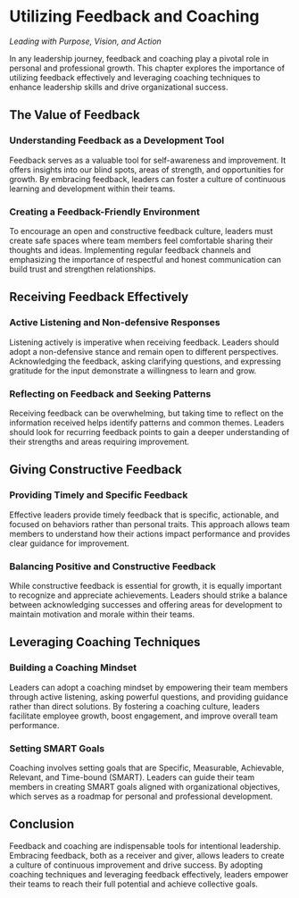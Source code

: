 Utilizing Feedback and Coaching
==========================================

*Leading with Purpose, Vision, and Action*


In any leadership journey, feedback and coaching play a pivotal role in personal and professional growth. This chapter explores the importance of utilizing feedback effectively and leveraging coaching techniques to enhance leadership skills and drive organizational success.

The Value of Feedback
---------------------

### Understanding Feedback as a Development Tool

Feedback serves as a valuable tool for self-awareness and improvement. It offers insights into our blind spots, areas of strength, and opportunities for growth. By embracing feedback, leaders can foster a culture of continuous learning and development within their teams.

### Creating a Feedback-Friendly Environment

To encourage an open and constructive feedback culture, leaders must create safe spaces where team members feel comfortable sharing their thoughts and ideas. Implementing regular feedback channels and emphasizing the importance of respectful and honest communication can build trust and strengthen relationships.

Receiving Feedback Effectively
------------------------------

### Active Listening and Non-defensive Responses

Listening actively is imperative when receiving feedback. Leaders should adopt a non-defensive stance and remain open to different perspectives. Acknowledging the feedback, asking clarifying questions, and expressing gratitude for the input demonstrate a willingness to learn and grow.

### Reflecting on Feedback and Seeking Patterns

Receiving feedback can be overwhelming, but taking time to reflect on the information received helps identify patterns and common themes. Leaders should look for recurring feedback points to gain a deeper understanding of their strengths and areas requiring improvement.

Giving Constructive Feedback
----------------------------

### Providing Timely and Specific Feedback

Effective leaders provide timely feedback that is specific, actionable, and focused on behaviors rather than personal traits. This approach allows team members to understand how their actions impact performance and provides clear guidance for improvement.

### Balancing Positive and Constructive Feedback

While constructive feedback is essential for growth, it is equally important to recognize and appreciate achievements. Leaders should strike a balance between acknowledging successes and offering areas for development to maintain motivation and morale within their teams.

Leveraging Coaching Techniques
------------------------------

### Building a Coaching Mindset

Leaders can adopt a coaching mindset by empowering their team members through active listening, asking powerful questions, and providing guidance rather than direct solutions. By fostering a coaching culture, leaders facilitate employee growth, boost engagement, and improve overall team performance.

### Setting SMART Goals

Coaching involves setting goals that are Specific, Measurable, Achievable, Relevant, and Time-bound (SMART). Leaders can guide their team members in creating SMART goals aligned with organizational objectives, which serves as a roadmap for personal and professional development.

Conclusion
----------

Feedback and coaching are indispensable tools for intentional leadership. Embracing feedback, both as a receiver and giver, allows leaders to create a culture of continuous improvement and drive success. By adopting coaching techniques and leveraging feedback effectively, leaders empower their teams to reach their full potential and achieve collective goals.
